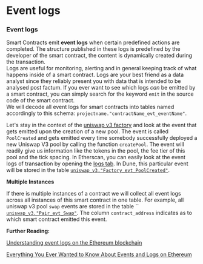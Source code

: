 # Event logs

### Event logs

Smart Contracts emit **event logs** when certain predefined actions are completed. The structure published in these logs is predefined by the developer of the smart contract, the content is dynamically created during the transaction. \
Logs are useful for monitoring, alerting and in general keeping track of what happens inside of a smart contract. Logs are your best friend as a data analyst since they reliably present you with data that is intended to be analysed post factum. If you ever want to see which logs _can_ be emitted by a smart contract, you can simply search for the keyword `emit` in the source code of the smart contract. \
We will decode all event logs for smart contracts into tables named accordingly to this schema: `projectname."contractName_evt_eventName"`.

Let's stay in the context of the [uniswap v3 factory](https://etherscan.io/address/0x1f98431c8ad98523631ae4a59f267346ea31f984#code) and look at the event that gets emitted upon the creation of a new pool. The event is called `PoolCreated` and gets emitted every time somebody successfully deployed a new Uniswap V3 pool by calling the function `createPool`. The event will readily give us information like the tokens in the pool, the fee tier of this pool and the tick spacing. In Etherscan, you can easily look at the event logs of transaction by opening the [logs tab](https://etherscan.io/tx/0xdeb368592f3de0f2840754bce61d2c3f29cdb3407c63c699052e68a854c71eaa#eventlog). In Dune, this particular event will be stored in the table  [`uniswap_v3."Factory_evt_PoolCreated"`](https://dune.com/queries/757381).

**Multiple Instances**

If there is multiple instances of a contract we will collect all event logs across all instances of this smart contract in one table. For example, all uniswap v3 pool `swap` events are stored in the table `` [`uniswap_v3."Pair_evt_Swap"`](https://dune.com/queries/742037). The column `contract_address` indicates as to which smart contract emitted this event.

**Further Reading:**

[Understanding event logs on the Ethereum blockchain](https://medium.com/mycrypto/understanding-event-logs-on-the-ethereum-blockchain-f4ae7ba50378)

[Everything You Ever Wanted to Know About Events and Logs on Ethereum](https://medium.com/linum-labs/everything-you-ever-wanted-to-know-about-events-and-logs-on-ethereum-fec84ea7d0a5)
